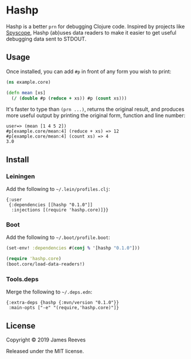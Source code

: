 # Hashp

Hashp is a better `prn` for debugging Clojure code. Inspired by
projects like [Spyscope][], Hashp (ab)uses data readers to make it
easier to get useful debugging data sent to STDOUT.

[spyscope]: https://github.com/dgrnbrg/spyscope

## Usage

Once installed, you can add `#p` in front of any form you wish to
print:

```clojure
(ns example.core)

(defn mean [xs]
  (/ (double #p (reduce + xs)) #p (count xs)))
```

It's faster to type than `(prn ...)`, returns the original result, and
produces more useful output by printing the original form, function
and line number:

```
user=> (mean [1 4 5 2])
#p[example.core/mean:4] (reduce + xs) => 12
#p[example.core/mean:4] (count xs) => 4
3.0
```

## Install

### Leiningen

Add the following to `~/.lein/profiles.clj`:

```edn
{:user
 {:dependencies [[hashp "0.1.0"]]
  :injections [(require 'hashp.core)]}}
```

### Boot

Add the following to `~/.boot/profile.boot`:

```clojure
(set-env! :dependencies #(conj % '[hashp "0.1.0"]))

(require 'hashp.core)
(boot.core/load-data-readers!)
```

### Tools.deps

Merge the following to `~/.deps.edn`:

```edn
{:extra-deps {hashp {:mvn/version "0.1.0"}}
 :main-opts ["-e" "(require,'hashp.core)"]}
```

## License

Copyright © 2019 James Reeves

Released under the MIT license.
